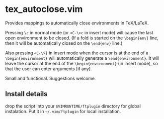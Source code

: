 # tex_autoclose.vim

Provides mappings to automatically close environments in TeX/LaTeX.

Pressing `\c` in normal mode (or `<C-\>c` in insert mode) will cause the last open environment to be closed.
(If a fold is started on the `\begin{env}` line, then it will be automatically
closed on the `\end{env}` line.)

Also pressing `<C-\>}` in insert mode when the cursor is at the end of a `\begin{environment}` will automatically generate a `\end{environment}`.
It will leave the cursor at the end of the `\begin{environment}` (in insert mode), so that the user can enter arguments [if any].

Small and functional. Suggestions welcome.
 
## Install details

drop the script into your `$VIMRUNTIME/ftplugin` directory for global instalation.
Put it in `~/.vim/ftplugin` for local installation.

